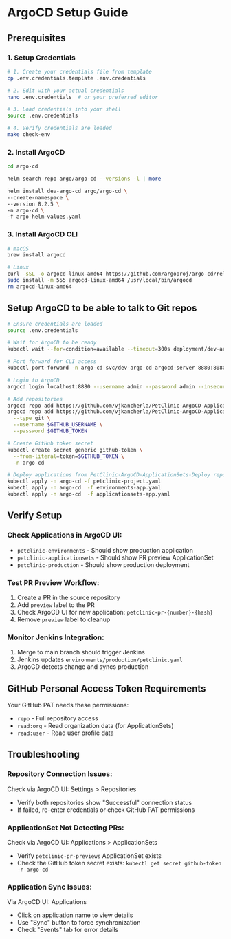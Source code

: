 # ArgoCD Setup Guide

## Prerequisites

### 1. Setup Credentials

```bash
# 1. Create your credentials file from template
cp .env.credentials.template .env.credentials

# 2. Edit with your actual credentials
nano .env.credentials  # or your preferred editor

# 3. Load credentials into your shell
source .env.credentials

# 4. Verify credentials are loaded
make check-env
```

### 2. Install ArgoCD

```bash
cd argo-cd

helm search repo argo/argo-cd --versions -l | more

helm install dev-argo-cd argo/argo-cd \
--create-namespace \
--version 8.2.5 \
-n argo-cd \
-f argo-helm-values.yaml
```

### 3. Install ArgoCD CLI

```bash
# macOS
brew install argocd

# Linux
curl -sSL -o argocd-linux-amd64 https://github.com/argoproj/argo-cd/releases/latest/download/argocd-linux-amd64
sudo install -m 555 argocd-linux-amd64 /usr/local/bin/argocd
rm argocd-linux-amd64

```


## Setup ArgoCD to be able to talk to Git repos

```bash
# Ensure credentials are loaded
source .env.credentials

# Wait for ArgoCD to be ready
kubectl wait --for=condition=available --timeout=300s deployment/dev-argo-cd-argocd-server -n argo-cd

# Port forward for CLI access
kubectl port-forward -n argo-cd svc/dev-argo-cd-argocd-server 8880:8080 &

# Login to ArgoCD
argocd login localhost:8880 --username admin --password admin --insecure

# Add repositories
argocd repo add https://github.com/vjkancherla/PetClinic-ArgoCD-ApplicationSets.git --type git
argocd repo add https://github.com/vjkancherla/PetClinic-ArgoCD-ApplicationSets-Deploy.git \
  --type git \
  --username $GITHUB_USERNAME \
  --password $GITHUB_TOKEN

# Create GitHub token secret
kubectl create secret generic github-token \
  --from-literal=token=$GITHUB_TOKEN \
  -n argo-cd

# Deploy applications from PetClinic-ArgoCD-ApplicationSets-Deploy repo
kubectl apply -n argo-cd -f petclinic-project.yaml
kubectl apply -n argo-cd  -f environments-app.yaml
kubectl apply -n argo-cd  -f applicationsets-app.yaml
```

## Verify Setup

### Check Applications in ArgoCD UI:
- `petclinic-environments` - Should show production application
- `petclinic-applicationsets` - Should show PR preview ApplicationSet
- `petclinic-production` - Should show production deployment

### Test PR Preview Workflow:
1. Create a PR in the source repository
2. Add `preview` label to the PR
3. Check ArgoCD UI for new application: `petclinic-pr-{number}-{hash}`
4. Remove `preview` label to cleanup

### Monitor Jenkins Integration:
1. Merge to main branch should trigger Jenkins
2. Jenkins updates `environments/production/petclinic.yaml`
3. ArgoCD detects change and syncs production

## GitHub Personal Access Token Requirements

Your GitHub PAT needs these permissions:
- `repo` - Full repository access
- `read:org` - Read organization data (for ApplicationSets)
- `read:user` - Read user profile data

## Troubleshooting

### Repository Connection Issues:
Check via ArgoCD UI: Settings > Repositories
- Verify both repositories show "Successful" connection status
- If failed, re-enter credentials or check GitHub PAT permissions

### ApplicationSet Not Detecting PRs:
Check via ArgoCD UI: Applications > ApplicationSets
- Verify `petclinic-pr-previews` ApplicationSet exists
- Check the GitHub token secret exists: `kubectl get secret github-token -n argo-cd`

### Application Sync Issues:
Via ArgoCD UI: Applications
- Click on application name to view details
- Use "Sync" button to force synchronization
- Check "Events" tab for error details